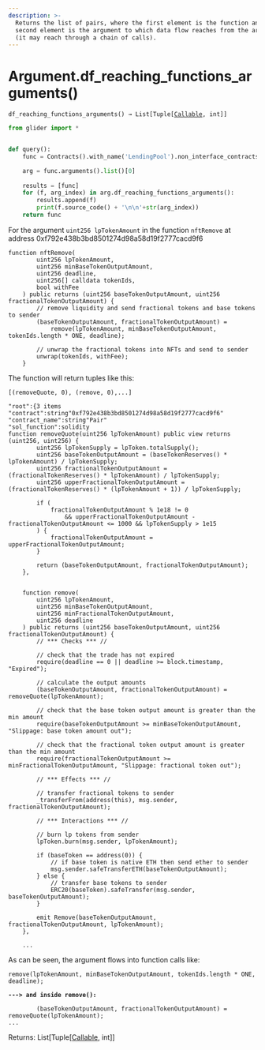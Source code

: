```yaml
---
description: >-
  Returns the list of pairs, where the first element is the function and the
  second element is the argument to which data flow reaches from the argument
  (it may reach through a chain of calls).
---
```


# Argument.df\_reaching\_functions\_arguments()

`df_reaching_functions_arguments() → List[Tuple[`[`Callable`](../callable/)`, int]]`

```python
from glider import *


def query():
    func = Contracts().with_name('LendingPool').non_interface_contracts().functions().with_arg_count(5).exec(1)

    arg = func.arguments().list()[0]
    
    results = [func]
    for (f, arg_index) in arg.df_reaching_functions_arguments():
        results.append(f)
        print(f.source_code() + '\n\n'+str(arg_index))
    return func
```

For the argument `uint256 lpTokenAmount` in the function `nftRemove` at address 0xf792e438b3bd8501274d98a58d19f2777cacd9f6

```solidity
function nftRemove(
        uint256 lpTokenAmount,
        uint256 minBaseTokenOutputAmount,
        uint256 deadline,
        uint256[] calldata tokenIds,
        bool withFee
    ) public returns (uint256 baseTokenOutputAmount, uint256 fractionalTokenOutputAmount) {
        // remove liquidity and send fractional tokens and base tokens to sender
        (baseTokenOutputAmount, fractionalTokenOutputAmount) =
            remove(lpTokenAmount, minBaseTokenOutputAmount, tokenIds.length * ONE, deadline);
 
        // unwrap the fractional tokens into NFTs and send to sender
        unwrap(tokenIds, withFee);
    }
```

The function will return tuples like this:

`[(removeQuote, 0), (remove, 0),...]`



```solidity
"root":{3 items
"contract":string"0xf792e438b3bd8501274d98a58d19f2777cacd9f6"
"contract_name":string"Pair"
"sol_function":solidity
function removeQuote(uint256 lpTokenAmount) public view returns (uint256, uint256) {
        uint256 lpTokenSupply = lpToken.totalSupply();
        uint256 baseTokenOutputAmount = (baseTokenReserves() * lpTokenAmount) / lpTokenSupply;
        uint256 fractionalTokenOutputAmount = (fractionalTokenReserves() * lpTokenAmount) / lpTokenSupply;
        uint256 upperFractionalTokenOutputAmount = (fractionalTokenReserves() * (lpTokenAmount + 1)) / lpTokenSupply;
 
        if (
            fractionalTokenOutputAmount % 1e18 != 0
                && upperFractionalTokenOutputAmount - fractionalTokenOutputAmount <= 1000 && lpTokenSupply > 1e15
        ) {
            fractionalTokenOutputAmount = upperFractionalTokenOutputAmount;
        }
 
        return (baseTokenOutputAmount, fractionalTokenOutputAmount);
    },
    
    
    function remove(
        uint256 lpTokenAmount,
        uint256 minBaseTokenOutputAmount,
        uint256 minFractionalTokenOutputAmount,
        uint256 deadline
    ) public returns (uint256 baseTokenOutputAmount, uint256 fractionalTokenOutputAmount) {
        // *** Checks *** //
 
        // check that the trade has not expired
        require(deadline == 0 || deadline >= block.timestamp, "Expired");
 
        // calculate the output amounts
        (baseTokenOutputAmount, fractionalTokenOutputAmount) = removeQuote(lpTokenAmount);
 
        // check that the base token output amount is greater than the min amount
        require(baseTokenOutputAmount >= minBaseTokenOutputAmount, "Slippage: base token amount out");
 
        // check that the fractional token output amount is greater than the min amount
        require(fractionalTokenOutputAmount >= minFractionalTokenOutputAmount, "Slippage: fractional token out");
 
        // *** Effects *** //
 
        // transfer fractional tokens to sender
        _transferFrom(address(this), msg.sender, fractionalTokenOutputAmount);
 
        // *** Interactions *** //
 
        // burn lp tokens from sender
        lpToken.burn(msg.sender, lpTokenAmount);
 
        if (baseToken == address(0)) {
            // if base token is native ETH then send ether to sender
            msg.sender.safeTransferETH(baseTokenOutputAmount);
        } else {
            // transfer base tokens to sender
            ERC20(baseToken).safeTransfer(msg.sender, baseTokenOutputAmount);
        }
 
        emit Remove(baseTokenOutputAmount, fractionalTokenOutputAmount, lpTokenAmount);
    },
    
    ...
```

As can be seen, the argument flows into function calls like:

<pre class="language-solidity"><code class="lang-solidity">remove(lpTokenAmount, minBaseTokenOutputAmount, tokenIds.length * ONE, deadline);

<strong>---> and inside remove():
</strong>
        (baseTokenOutputAmount, fractionalTokenOutputAmount) = removeQuote(lpTokenAmount);
...
</code></pre>

Returns: List\[Tuple\[[Callable](../callable/), int]]
